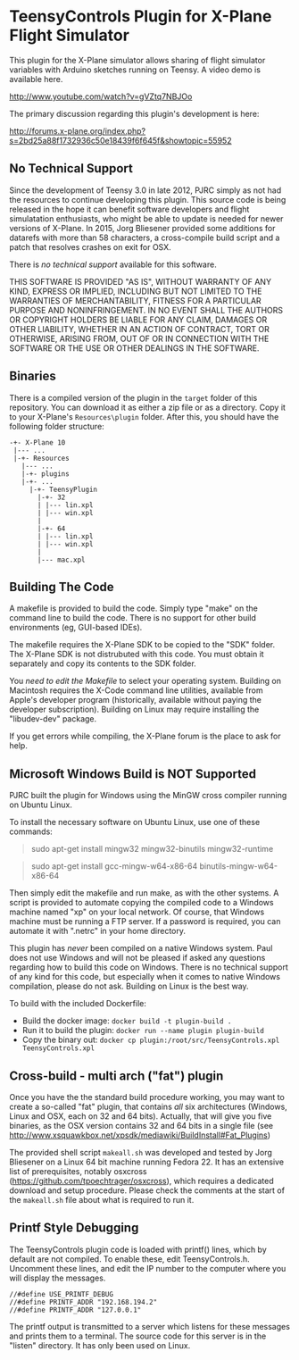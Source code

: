 TeensyControls Plugin for X-Plane Flight Simulator
==================================================

This plugin for the X-Plane simulator allows sharing of flight simulator variables with Arduino sketches running on Teensy.  A video demo is available here.

http://www.youtube.com/watch?v=gVZtq7NBJOo

The primary discussion regarding this plugin's development is here:

http://forums.x-plane.org/index.php?s=2bd25a88f1732936c50e18439f6f645f&showtopic=55952


No Technical Support
--------------------

Since the development of Teensy 3.0 in late 2012, PJRC simply as not had the resources to continue developing this plugin.  This source code is being released in the hope it can benefit software developers and flight simulatation enthusiasts, who might be able to update is needed for newer versions of X-Plane. In 2015, Jorg Bliesener provided some additions for datarefs with more than 58 characters, a cross-compile build script and a patch that resolves crashes on exit for OSX.

There is *no technical support* available for this software.

THIS SOFTWARE IS PROVIDED "AS IS", WITHOUT WARRANTY OF ANY KIND, EXPRESS OR IMPLIED, INCLUDING BUT NOT LIMITED TO THE WARRANTIES OF MERCHANTABILITY, FITNESS FOR A PARTICULAR PURPOSE AND NONINFRINGEMENT. IN NO EVENT SHALL THE AUTHORS OR COPYRIGHT HOLDERS BE LIABLE FOR ANY CLAIM, DAMAGES OR OTHER LIABILITY, WHETHER IN AN ACTION OF CONTRACT, TORT OR OTHERWISE, ARISING FROM, OUT OF OR IN CONNECTION WITH THE SOFTWARE OR THE USE OR OTHER DEALINGS IN THE SOFTWARE.


Binaries
--------

There is a compiled version of the plugin in the `target` folder of this repository. You can download it as either a zip file or as a directory. Copy it to your X-Plane's `Resources\plugin` folder. After this, you should have the following folder structure:

```
-+- X-Plane 10
 |--- ...
 |-+- Resources
   |--- ...
   |-+- plugins
   |-+- ...
     |-+- TeensyPlugin
       |-+- 32
       | |--- lin.xpl
       | |--- win.xpl
       |
	   |-+- 64
	   | |--- lin.xpl
	   | |--- win.xpl
	   |
	   |--- mac.xpl
```


Building The Code
-----------------

A makefile is provided to build the code.  Simply type "make" on the command line to build the code.  There is no support for other build environments (eg, GUI-based IDEs).

The makefile requires the X-Plane SDK to be copied to the "SDK" folder.  The X-Plane SDK is not distrubuted with this code.  You must obtain it separately and copy its contents to the SDK folder.

You *need to edit the Makefile* to select your operating system.  Building on Macintosh requires the X-Code command line utilities, available from Apple's developer program (historically, available without paying the developer subscription).  Building on Linux may require installing the "libudev-dev" package.

If you get errors while compiling, the X-Plane forum is the place to ask for help.


Microsoft Windows Build is NOT Supported
----------------------------------------

PJRC built the plugin for Windows using the MinGW cross compiler running on Ubuntu Linux.

To install the necessary software on Ubuntu Linux, use one of these commands:

> sudo apt-get install mingw32 mingw32-binutils mingw32-runtime

> sudo apt-get install gcc-mingw-w64-x86-64 binutils-mingw-w64-x86-64

Then simply edit the makefile and run make, as with the other systems.  A script is provided to automate copying the compiled code to a Windows machine named "xp" on your local network.  Of course, that Windows machine must be running a FTP server.  If a password is required, you can automate it with ".netrc" in your home directory.

This plugin has *never* been compiled on a native Windows system.  Paul does not use Windows and will not be pleased if asked any questions regarding how to build this code on Windows.  There is no technical support of any kind for this code, but especially when it comes to native Windows compilation, please do not ask.  Building on Linux is the best way.

To build with the included Dockerfile:
 - Build the docker image:
   `docker build -t plugin-build .`
 - Run it to build the plugin:
   `docker run --name plugin plugin-build`
 - Copy the binary out:
   `docker cp plugin:/root/src/TeensyControls.xpl TeensyControls.xpl`


Cross-build - multi arch ("fat") plugin
---------------------------------------

Once you have the the standard build procedure working, you may want to create a so-called "fat" plugin, that contains *all* six architectures (Windows, Linux and OSX, each on 32 and 64 bits). Actually, that will give you five binaries, as the OSX version contains 32 and 64 bits in a single file (see http://www.xsquawkbox.net/xpsdk/mediawiki/BuildInstall#Fat_Plugins) 

The provided shell script `makeall.sh` was developed and tested by Jorg Bliesener on a Linux 64 bit machine running Fedora 22. It has an extensive list of prerequisites, notably osxcross (https://github.com/tpoechtrager/osxcross), which requires a dedicated download and setup procedure. Please check the comments at the start of the `makeall.sh` file about what is required to run it.


Printf Style Debugging
----------------------

The TeensyControls plugin code is loaded with printf() lines, which by default are not compiled.  To enable these, edit TeensyControls.h.  Uncomment these lines, and edit the IP number to the computer where you will display the messages.

```
//#define USE_PRINTF_DEBUG
//#define PRINTF_ADDR "192.168.194.2"
//#define PRINTF_ADDR "127.0.0.1"
```

The printf output is transmitted to a server which listens for these messages and prints them to a terminal.  The source code for this server is in the "listen" directory.  It has only been used on Linux.



